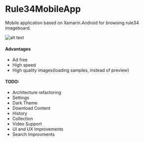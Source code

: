 # Rule34MobileApp
Mobile application based on Xamarin.Android for browsing rule34 imageboard.

![alt text](https://github.com/Garneg/Rule34MobileApp/blob/master/Images/Rule34%20logo.png)

#### Advantages
- Ad free
- High speed
- High quality images(loading samples, instead of preview)

#### TODO:
- Architecture refactoring
- Settings
- Dark Theme
- Download Content
- History
- Collection
- Video Support
- UI and UX Improvements
- Search Improvments
